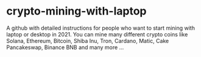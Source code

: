 # crypto-mining-with-laptop
A github with detailed instructions for people who want to start mining with laptop or desktop in 2021. You can mine many different crypto coins like Solana, Ethereum, Bitcoin, Shiba Inu, Tron, Cardano, Matic, Cake Pancakeswap, Binance BNB and many more ...
